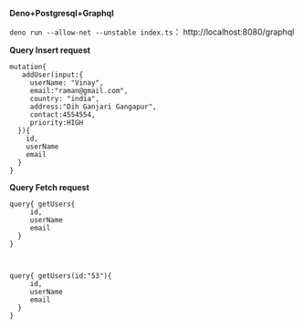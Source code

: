 **Deno+Postgresql+Graphql**



`deno run --allow-net --unstable index.ts`：
 http://localhost:8080/graphql


**Query Insert request**
```
mutation{	
   addUser(input:{
     userName: "Vinay",
     email:"raman@gmail.com",
     country: "india",
     address:"Dih Ganjari Gangapur",
     contact:4554554,
     priority:HIGH
  }){
    id,
    userName
    email    
  }
}
```
**Query Fetch request**
```
query{ getUsers{   
     id,
     userName
     email     
  }
}



query{ getUsers(id:"53"){   
     id,
     userName
     email     
  }
}
